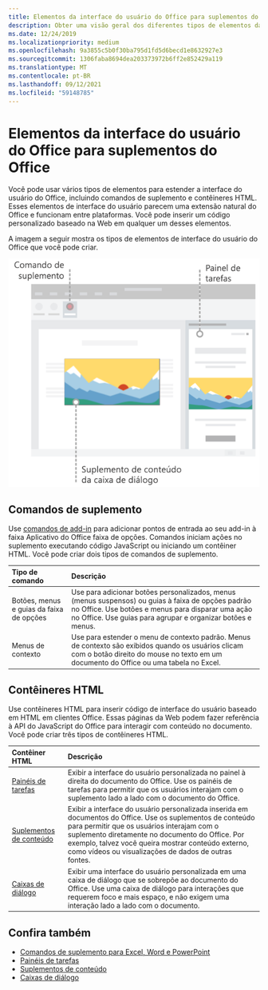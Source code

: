 ```yaml
---
title: Elementos da interface do usuário do Office para suplementos do Office
description: Obter uma visão geral dos diferentes tipos de elementos da interface do usuário em um Office Add-in.
ms.date: 12/24/2019
ms.localizationpriority: medium
ms.openlocfilehash: 9a3855c5b0f30ba795d1fd5d6becd1e8632927e3
ms.sourcegitcommit: 1306faba8694dea203373972b6ff2e852429a119
ms.translationtype: MT
ms.contentlocale: pt-BR
ms.lasthandoff: 09/12/2021
ms.locfileid: "59148785"
---
```

# <a name="office-ui-elements-for-office-add-ins"></a>Elementos da interface do usuário do Office para suplementos do Office

Você pode usar vários tipos de elementos para estender a interface do usuário do Office, incluindo comandos de suplemento e contêineres HTML. Esses elementos de interface do usuário parecem uma extensão natural do Office e funcionam entre plataformas. Você pode inserir um código personalizado baseado na Web em qualquer um desses elementos.

A imagem a seguir mostra os tipos de elementos de interface do usuário do Office que você pode criar.

![Diagrama mostrando comandos de add-in na faixa de opções, um painel de tarefas e uma caixa de diálogo/um Office de conteúdo.](../images/add-in-ui-elements.png)

## <a name="add-in-commands"></a>Comandos de suplemento

Use [comandos de add-in](add-in-commands.md) para adicionar pontos de entrada ao seu add-in à faixa Aplicativo do Office faixa de opções. Comandos iniciam ações no suplemento executando código JavaScript ou iniciando um contêiner HTML. Você pode criar dois tipos de comandos de suplemento.

|Tipo de comando|Descrição|
|:---------------|:--------------|
|Botões, menus e guias da faixa de opções|Use para adicionar botões personalizados, menus (menus suspensos) ou guias à faixa de opções padrão no Office. Use botões e menus para disparar uma ação no Office. Use guias para agrupar e organizar botões e menus.|
|Menus de contexto| Use para estender o menu de contexto padrão. Menus de contexto são exibidos quando os usuários clicam com o botão direito do mouse no texto em um documento do Office ou uma tabela no Excel.|

## <a name="html-containers"></a>Contêineres HTML

Use contêineres HTML para inserir código de interface do usuário baseado em HTML em clientes Office. Essas páginas da Web podem fazer referência à API do JavaScript do Office para interagir com conteúdo no documento. Você pode criar três tipos de contêineres HTML.

|Contêiner HTML|Descrição|
|:-----------------|:--------------|
|[Painéis de tarefas](task-pane-add-ins.md)|Exibir a interface do usuário personalizada no painel à direita do documento do Office. Use os painéis de tarefas para permitir que os usuários interajam com o suplemento lado a lado com o documento do Office.|
|[Suplementos de conteúdo](content-add-ins.md)|Exibir a interface do usuário personalizada inserida em documentos do Office. Use os suplementos de conteúdo para permitir que os usuários interajam com o suplemento diretamente no documento do Office. Por exemplo, talvez você queira mostrar conteúdo externo, como vídeos ou visualizações de dados de outras fontes. |
|[Caixas de diálogo](dialog-boxes.md)|Exibir uma interface do usuário personalizada em uma caixa de diálogo que se sobrepõe ao documento do Office. Use uma caixa de diálogo para interações que requerem foco e mais espaço, e não exigem uma interação lado a lado com o documento.|

## <a name="see-also"></a>Confira também

- [Comandos de suplemento para Excel, Word e PowerPoint](add-in-commands.md)
- [Painéis de tarefas](task-pane-add-ins.md)
- [Suplementos de conteúdo](content-add-ins.md)
- [Caixas de diálogo](dialog-boxes.md)

